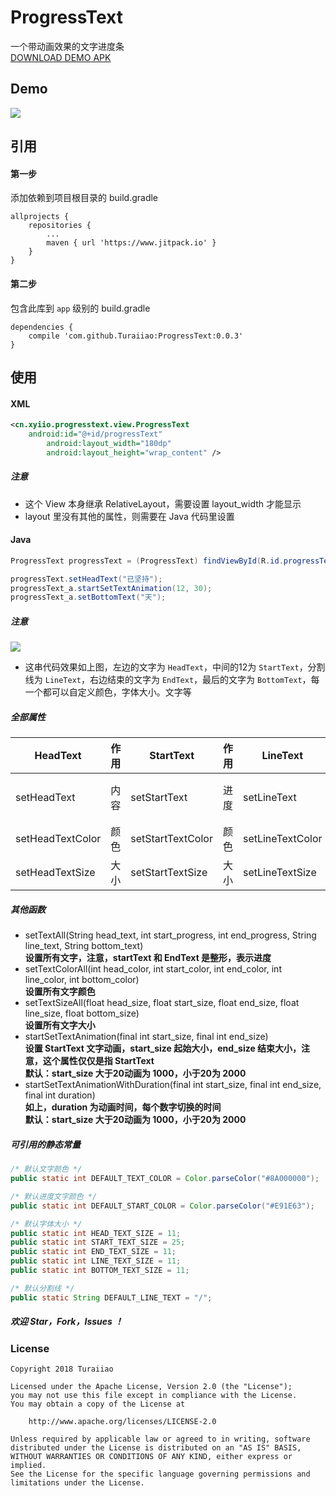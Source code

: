 # ProgressText
一个带动画效果的文字进度条  
[DOWNLOAD DEMO APK](https://github.com/Turaiiao/ProgressText/blob/master/img/app-debug.apk)

## Demo
![](https://github.com/Turaiiao/ProgressText/blob/master/img/1518011152249mz2.gif)

## 引用
#### 第一步
添加依赖到项目根目录的 build.gradle

```
allprojects {
	repositories {
		...
		maven { url 'https://www.jitpack.io' }
	}
}
```
#### 第二步
包含此库到 ``app`` 级别的 build.gradle

```
dependencies {
	compile 'com.github.Turaiiao:ProgressText:0.0.3'
}
```
## 使用
#### XML
```xml
<cn.xyiio.progresstext.view.ProgressText
	android:id="@+id/progressText"
        android:layout_width="180dp"
        android:layout_height="wrap_content" />
```
##### 注意
* 这个 View 本身继承 RelativeLayout，需要设置 layout_width 才能显示
* layout 里没有其他的属性，则需要在 Java 代码里设置

#### Java
```java
ProgressText progressText = (ProgressText) findViewById(R.id.progressText);

progressText.setHeadText("已坚持");
progressText_a.startSetTextAnimation(12, 30);
progressText_a.setBottomText("天");
```
##### 注意
![](https://github.com/Turaiiao/ProgressText/blob/master/img/IMG_20180207_215758.jpg)
* 这串代码效果如上图，左边的文字为 ``HeadText``，中间的12为 ``StartText``，分割线为 ``LineText``，右边结束的文字为 ``EndText``，最后的文字为 ``BottomText``，每一个都可以自定义颜色，字体大小。文字等

##### 全部属性
HeadText | 作用 | StartText | 作用 | LineText | 作用 | EndText | 作用 | BottomText | 作用
----|----|----|----|----|----|----|----|----|----
setHeadText | 内容 | setStartText | 进度 | setLineText | 分割线 | setEndText | 进度 | setBottomText | 内容
setHeadTextColor | 颜色 | setStartTextColor | 颜色 | setLineTextColor | 颜色 | setEndTextColor | 颜色 | setBottomTextColor | 颜色
setHeadTextSize | 大小 | setStartTextSize | 大小 | setLineTextSize | 大小 | setEndTextSize | 大小 | setBottomTextSize | 大小

##### 其他函数
* setTextAll(String head_text, int start_progress, int end_progress, String line_text, String bottom_text)  
**设置所有文字，注意，startText 和 EndText 是整形，表示进度**
* setTextColorAll(int head_color, int start_color, int end_color, int line_color, int bottom_color)  
**设置所有文字颜色**
* setTextSizeAll(float head_size, float start_size, float end_size, float line_size, float bottom_size)  
**设置所有文字大小**
* startSetTextAnimation(final int start_size, final int end_size)  
**设置 StartText 文字动画，start_size 起始大小，end_size 结束大小，注意，这个属性仅仅是指 StartText**  
**默认：start_size 大于20动画为 1000，小于20为 2000**
* startSetTextAnimationWithDuration(final int start_size, final int end_size, final int duration)  
**如上，duration 为动画时间，每个数字切换的时间**  
**默认：start_size 大于20动画为 1000，小于20为 2000**

##### 可引用的静态常量
```java
/* 默认文字颜色 */
public static int DEFAULT_TEXT_COLOR = Color.parseColor("#8A000000");

/* 默认进度文字颜色 */
public static int DEFAULT_START_COLOR = Color.parseColor("#E91E63");

/* 默认字体大小 */
public static int HEAD_TEXT_SIZE = 11;
public static int START_TEXT_SIZE = 25;
public static int END_TEXT_SIZE = 11;
public static int LINE_TEXT_SIZE = 11;
public static int BOTTOM_TEXT_SIZE = 11;

/* 默认分割线 */
public static String DEFAULT_LINE_TEXT = "/";
```
##### 欢迎 Star，Fork，Issues ！

### License
```
Copyright 2018 Turaiiao

Licensed under the Apache License, Version 2.0 (the "License");
you may not use this file except in compliance with the License.
You may obtain a copy of the License at

    http://www.apache.org/licenses/LICENSE-2.0

Unless required by applicable law or agreed to in writing, software
distributed under the License is distributed on an "AS IS" BASIS,
WITHOUT WARRANTIES OR CONDITIONS OF ANY KIND, either express or implied.
See the License for the specific language governing permissions and
limitations under the License.
```
